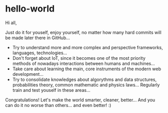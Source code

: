 # hello-world

Hi all,

Just do it for youself, enjoy yourself, no matter how many hard commits will be made later there in GitHub...

* Try to understand more and more complex and perspective frameworks, languages, technologies...
* Don't forget about IoT, since it becomes one of the most priority methods of nowadays interactions between humans and machines...
* Take care about learning the main, core instruments of the modern web development...
* Try to consolidate knowledges about algorythms and data structures, probabilities theory, common mathematic and physics laws... Regularly train and test youself in these areas... 

Congratulations! 
Let's make the world smarter, cleaner, better... 
And you can do it no worse than others... and even better! :)
